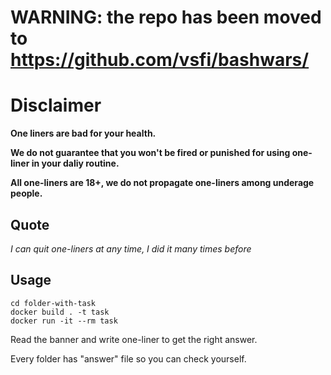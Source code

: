 # WARNING: the repo has been moved to https://github.com/vsfi/bashwars/

# Disclaimer
**One liners are bad for your health.**

**We do not guarantee that you won't be fired or punished for using one-liner in your daliy routine.**

**All one-liners are 18+, we do not propagate one-liners among underage people.**

## Quote
*I can quit one-liners at any time, I did it many times before*


## Usage

`cd folder-with-task`  
`docker build . -t task`  
`docker run -it --rm task`

Read the banner and write one-liner to get the right answer. 

Every folder has "answer" file so you can check yourself.

